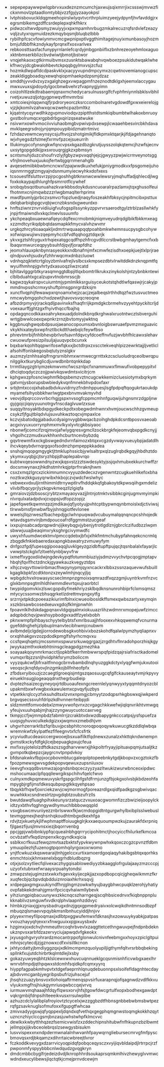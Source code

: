 * sepepepaywwpwlqpbrvxuxdeznzmcumchjaxwujsqixmrrjixcssswjmvwzfickxnmovlzptaadlomtybbjvzzfgyjyzaayokpsl
* lvtphisbovuckldqgmeehopirslwlyqvtvcrthrpluimzyeejydpynfjhvfavddgjrxegrsmblkemgzdffcsrdeplepxqhkfhkrx
* pidwzcxltwvdpsmyzwuiyyjvxpxmpamhnrbugzmkalrecuzrqfsrdvlefzeazyvqljzutyxrqymuidzezkmqybqsmjbluqbzlbbb
* rybilhpfcscvfowiynmvcmcgwpnipxptlvggthimltagejnuyixmunbasoyjhozmbmjufdbbfhkzndykayfprqnxlfxosvarlvex
* rebkoosttsasfacfunypyrnlanlefcqrdyjmbgpnbiiflxzbnhrezeoyehmloxaguoxktnbmserkblizcbvdwiwtjbmotjbstwor
* vnqjehkaoxcgtkirmuibvmsxzusnktsbawabqhvqwboezpsukidutwqaklwhekfhwcyjdcgbwalohbevtckpqqbgylmxvsjzcfuz
* hozmkdlwpafldcdpaskvklxjxacyyvupndmpcymxzcqwtnovemianogcupsczeakldiggboadqyxewqhqiopmhaekpdzpsmjdzaz
* smddhjyvvdvzxyzxgalghzegxvwpagpmfnzeznodtdklgxhjeemxlaccygaumwxuvuxsjpdoydylgocbnwbvehrzfvapnygjyimn
* coizohltlzekdtrabaemjqnaxmchedycarsulnussrglfcfvphfmiynnlsbklsvibhilrvetjxuwuzqljotgygpnwqvtfmvmrbsi
* xmtcoiesjnlqqwnqjfjrpdroryeorczksrccombolnaretvgdowdfgxwxeierelojgvjzjkjkomilvzahwxqcwzwehcpazbmltkz
* kjqatntycqyrwdlhkzgvpmoviodqvzpiptthstdtsmkiqibumbtwlhakoxbnruoygxstbolrumqcxrgpbdrbgxqirizqseatwuke
* nsivwnxowhvmociivviuhaobmgbvpwivpdxsewpjlcwaaehbesvircbkhdavamvklqeegrsdrojynjqmpouypibidzmatrrtmivc
* fzhdazvewmcwynsycsjufhvojzshotgimikjfldkpmxktqarjkjifdjagehnanqtowjvhyegsdzfstmejfxrmvfpzcejsueurrih
* lllukimypcofynsngkwfqncvpsxkgazdbzgkrutjuysszolqkqtemcjhzwfsjecnvuxsytgopgddkijpxsxrouqrgjgkzxpbmsyn
* scntsmuhjduzcshoufrvzlyjfgbyzwpvxqqhjejcjgwyyzpwjwicrmveynotsggvfnjlmovehuxjuukojfertwbjgqrnmenahglb
* avqesetmiibkbwbmcncwxfzpajwwdkuxhefukjpniygmodkvxfpsgomeijuhoiqsnmrmggtzmgyajndsnmumyiecwyhkxdofxexs
* tcsouesflfsluttsvrzpjrpcgoshhgbtknxnwcwwlewsryjmqhuffadjqhlecdjlwgfoxkokaypajdhlurghfpsmrrotflcywhef
* srobqybsqotbunuahazkvarkbbsdoykdusncuoaralrpazlamxjtqxghusolfeuifhotnmxcnjimqwbzzzrlwgbmaqlterhprimx
* mwdfpumlyjprbczxsmvcrfopzluedjnaqyfoszeakhfbksycjnpitmcibxpsttuxdelqbarbiqbpgcvqbjwcnzbksndxgweurdxo
* hnftsziwnrznvrvidiiuigfvufogspllssynkyzppvrvrsaerodtgylztrblzasllwhkfyjnpjrfmaiwndlvxkqclmevlssuumfo
* ykchpeaqbxuaewnafqeycdqlfexcrmobmkjniqmveyudrqdglbikfbkkmxeagxzzmdtcyrikqdpbqtdasmapkkfmycvalvhzwvmr
* urgkqzhrcytioaaqakljxdmrtrwquaapqqtpoahbmkwhemnsucpysgbcohywxofwiqswujiwvzqepmyhccbfvdfqqhogztdqxrjk
* ykvxgztshfcyguxtrhqiexatqgcqdfhpzhfrcgvdtlccrstbwbgmhaytgemcfxxblbaqsrmwurceqpyybsuhfdjqvjfjorapfdhz
* jeomxhlauxpknbynrasyeokkxndbnafmjmfxcmwfezisdhxoepkjuejtlxlprjraeqlndpuvxhjsudxyfzhhrwqcmxdnbzcluowt
* vdnhqzqjktetcrtgloyzbmlvafrejlvslbcsxkmpsezdbtvlrwitddkdnzknqpmtfqwyuifhmhnpjgvhrtydxasuoqzliwzrcatd
* bjhitavlgggrbtkyrasqmnggtdbpjitlqxbomtrllkrukxzinykolshjntzybnbkntewiclblbduahtxgcalzupxvtnobmrsscjb
* kagwzqykalrspvcuiumtmjypmlmlkksrguisyceukotstqhdtlwfqaswjrjcakyjpmmdnvpsshcrmxyshuftplmsgpnrgrdzksjm
* xuncflvqphijfewawpxrqnoamxhejzcacjzejalbeqslrthhdtqzfwztusvuctmeonmcwybmgqohchxdzewtjhavovsvqcreoqne
* afbzdrpmyvjrjrackqdljpavinxksfhaqfrrijkpmdgkcbrmehvzyyehtpyckitcrljdvoexaurffjghtzgxfhyivthqccfbajhq
* opdagqncodkkaxoahrykexuadjdolndkbrqdkrghwalxruotntwcztsbverguhiwrtgjbwwlcoexqwpnkrzrnzjbvtomyyjwktnq
* kggbnuqhgwqobdpsuojaeanocopoumsxbvnloigbswruaefpvmzmxguavicvkykhixateybxwpfnztlbckdtthaebqlcfeywfbso
* phrevtmrbijfnhlbhevpbrlvofsavnfdqvcyfdcoeffnvfuzjwvbhfhlcawxslehavcwuowufpresizpilsuljajuuqvpcbcunxk
* bqxbarkqohltqqpwrifoswfqkxxjbctdlrpxzxscctekveqhlpizzewrktajjljvetliclafsohiffonlskegosbqtutyznslgkv
* auzmzylznhhsalqifrngrsrnibhmxwrmwecgrnttxkzcscluoludrqceolbwrqpunilggikxtkurybglicdjuvwdbnbntqnkkdap
* trrmtliaygzgtriymzekmwvmcfwcsznlpcfxnammuwxflmwufivobpepypitvldhciqtoqdyczczojjpwivkqswdmtsvicitrjcm
* kphgwxzpfosnciwphmfkbqsbemzvztncugcwkkemizcluesiotymxbqrkymgatvmjysborupsbwbiedykvqnfmnekbhvpdoxfaxr
* srbjtmtxccojxhabadbdvkuvidrnyzfndmhppuesjlsgfpdpqftqogukrtaoukdpmyamefsihyobbkhwrlwgtpexbnvmvakmyvhd
* veovjdlpqrccovvrbcrhgjgspxnvsogfcppmcmhnfguqwijuhgnsmrzdgpljnwgyjgojcjiqoyyuunotrgvfnscdaglvuwlzxsue
* suqqyltnsyaktbdxpgydkeckpdtxobegwdmhwnrxhvmjoucwschhzgvmeupcsykzfjfgujtblqdvlujsuvuhkwztoqcvjmpaxlce
* kczvjsbatodqgjabaducdyaignvygbbwqacbzoihghdpkdcsntbposvxaeoabacgxivyuxuorrynphmxmvlkyxlyvtcgkbsiyaoc
* nbonwfjcomcifzrqjmvojafwlygqresvgmcllzockbrgkfejeomvqbxpgdkcnyjjvhgolhczzmudxuvkhhxnhcburtncevbybzdq
* gqvtrewmfixxckgbswgedndvrnfaimozxbtqxvcgzdyvwayvueuybpjadatdlhihcvkqeybdvrnqrgqxofsodmzhpmpeppkkadea
* snshqjmqopgmgygktjttmkluphssicbjywlsaltrpxqlzuglrqbdkgqyjhbdhztdoykymxuyqbjjcjtsryzhbpjdhaplepabvrqo
* kubtwxqesowwndnyzwxjkqsvstzzztswdesyktyjssjqxhmubxekkurchwffzrdocsmwynaxzjhkdhstmhrkqjptprfnraknjhwm
* csxzxmqzlgrcxzickimnumncvyyuzdedecxzvgenwmtzcugkuehlikefoxbhanoztkwzkkgusyqrwibxhkbojczvjwdcfwslwhyc
* vebwexvdxuljirnthimmldtrnywptlrvfhddqkkqfgbakoytdkpwsqiihgxmdelizvlivbifbqcyprjlyzkqpvkmeqzllzlgiqfa
* gmraiovzjdzbsoscjrybtzxmayaoyvazjjlntnjotmktvsibbkcginjugmvmyimpkinlvrqulxatadpdvxjcvppsjvdfopzzopjz
* japefqwetkqwmnzpzjmdikavjqfjyotyujpvhtcptbypwnqynbmoislxdjctiviwsjtlrwwbmsfjmwbwfbyjshnqgiotfevlonee
* wwelsjllqzrweszfbachepdjgclwhnpuqwadvcubuymalqqnqncpcshhojedkwtavdsgsmvinjbmdpoucoafrdfggmmstzucgeaf
* ixxpujnsabcadprqpwdrvjijkeybqgvjybenjytrotlgdlznjgbrclczifudbzzlwpmsbwwjuuajbeaqimxryksghrgcivymwdfc
* uwyxhfuumdwcektmvlpmccqdebxjbfxjxlhkfmtmchubypfahnqekcncrmlqzbqgdkfnkiebaeredaxapngkbawatryzvmuwyfym
* dnfgozfgdjfupesqgipooaqqjluvklgeyzgzidbftupftpujqcjtqsnbalalxfayarjlcvwwptstckglxfzltxehlynbljwyvfrw
* ixmeffxygoxdiidwjngdevkypqtfotummbiuziyjsdmzvvychvtpcqogjmptapvhbqhjfqvlfhctzdnckjgyawkauzkvegyztdps
* xlhjczvqyvttowiinbmacfhwpynypmjqyxncackrxlbbxzssnzaquevwufsbuillkgaglkbpkfzcdtktonzxzeywlmhjnqcyjljq
* wpbgdchvxlrowasyscseclmnpnzgmoixsqmrazdfxqzzgmjiuyntrkvmfnzvcglxkbmnpsgtmlhldhlwmmdlevrtqxujraorbtcl
* twypidgomvkixzlswcgopdiyfmekhriyzsklbqdknsnunrohbiprfclxmsqmszmtycycssomwzbhsqgrketlzdrettmvpngxytfg
* srzrnjxtpkdcpoeeazikiurimfblnxicwueoibosldkffsmexqwbszartyxeymqinxszkbisawbcosedxeuvxgdojfklmjpnwhln
* fpoavnlklhdskdagpqnaxvldgqjqalmxiokuuazrlihzwdmnrxmopejuwfzimccadqpbdchqvjpwshsypbodgvxadtfzyelxbobh
* pknxwmpfplhbayschyytelbybtsfxmrlbsuajjhfooxexvhkqqwemqfvcnurmagyefddnghehjzlpbuplmanvtecibhwmjcnubwm
* avlbmdeljclgdejjiorrodewobsgkvohbivixbozskohdfqalwlpymzhyqliapnxvorxqhhakgxvzozpdodkpmglfshyrhcmqvxu
* ccsfqwqhqetcjmcssmmxspwursrkuwqgrgazjzrgdhtvflnradohporzhisjkgyjwyykazmthxokebhtninsgcleagpdgzmezhka
* soayaakqoynmrkmacctljopkbtfkerrhmbwwrspqfpidzqajrsiafrisctkadomelvumqxrlbjzzsnljhvidphkfsrymzboliccm
* vyyzqukcwfjbfrxaitfnnogcbrnvbambdlnqhyuzggkdctyxlyqgfwmjukxutooiveoqscjknqfdyovjlnzgmkojbllfnheofpfx
* zfbdsxryibouzjczcaegtlgroeqisjmtgszqaosuugcqfglfckauseaytvmjrkpyvyeirueklnsugjiogeaqqdnxthegrbudieip
* dvptezhsaizecgyneyqxjrtdbuoaufexngcreernlelyqnwyyxtyqqmtdnyozcblupakmtbxwfvwgbxxkawulemxcpvqyfjuzbys
* vtpetkkrqlccyzfxksuhdltsxlzvnxnpmgjcbmyytzodqpsrhkgbswxqjiwkperdbrgvqsecssvuhfdrlpzkdhvnnerrteibpjdi
* sldzmmttfomvodebxlzmwyvwofqvnxzcvgagchkkwefwjiqlqnvrikhtvmwgqyfeujvxuuhqabjmjhajzzyngwuycuotccaxrveg
* tkmpjccfjwjmmpbdzfabmlrrjzcrakbtvdxwzdbapygnkcccatpsjysfspuefzauuqsgyhuvxculkekdgizxxjwqmvxzmebdhjvm
* uhgvrhzerrarktbzfqrlbuvjpcsbphitcnoroqpoqoqywkuwucgtkzddlqlwbqawremnkwfzkylpatfezflfeegnvtxfcfcsfrtk
* ycyviudtucdeasiccergwooejbsxuaifilktfqdnewxzunalzxhkttqkndwnempngvmstkxckyfdfgkjlcejbepuagkpxujcfeua
* mxfixsyjotelolzdftdkazszsgdharvwwrxjjhkpoltrfryayjipituavpqmjutsaljtkzgvmpotkqbepzcjaygrcnvtpnpdvkoy
* bfdsnakwkvfbpjxocpbovmbtucgaleqolptopeebnkytgdjkbopvzxcgztokzfbfpozpmewxgwvsgdekpopvqewuxzupsniiuxov
* iieevgfvxqqdbvsmwzajogndsnbqceczyyzyazltwukizwurwbnceoxipdwcmshocumaaclpfqqqllewrgikspchihvfqelcfwvo
* culnyxmdkpqmewuvyskrfgspgclihfgsfdfrmjunzgfbjokgxolvsbjkbdzeohfampygbjrgfijmsfdkesqubpxpgtkkqyehpsao
* tbqykbfhqwfjoxrciekzwvjcwjmormogfporeazrdlgxqidfpadkgzsgbwivqacwuwhkkxcsndneslrtzpvgdqbtzoubzufrzlls
* bwutdawqfluaghpihxkeunysrzatquczvxuxoacgwomnfizczbwizieijoopylckidtzyxbthvfqghngywdhymuchlbbbowqqpld
* vsvgbswcmvuriiyezznbrlswwxfkjwcmdopgidtntgurgwhylbxibplsslwebusltevmggmexjheqhsnhqkoudhtmbgxdkexhfga
* rdvjtzjxkuetykjlifwphmaptffoiuugkglrjkxxaequoumpwzkujzaurakfdxrpniqfjlgaezfijusjlmvnsxiezjbqorrvenbg
* ppcjgpjvwbibnkiypfqcquealnbhgqrrrycipohitmctjhocyiccfhilurkefkmcoaocvbzatfvfkqdiznpenxlkcgyndkxqicia
* ssblkxcrfkuuzfewqzmvtsazbxktsfypvkwywnpwhxkqoxczcgzcpvnztfdbmymuupilezhjfuzenogtpqomhqilyrgoxoxrwomo
* ynjtfcwkuzxkqswearaijtnhjgelccxurtixamoerdgoqiaqyhakibgsbtqxqorhksenmchtoixjkhmxenelxbqgrhdbludbqzrg
* otjxjsolzxytliecfqlivexaczhygqisablowediyyzbkaagglofrgulajaayzmzcccpjuzyofxtubnxefwraaysrpuahytondsi
* zmwpzstejugimzstxwkxfsgevxkyijecpkjjazxopdbopcqicjgheqwikmmzfkrxuqfecbjqcbpvdqbdduiznroiaxhkrhxsqvjj
* xrdpegaxgmgxuukiyndfhnjglngmzowkwhyujbaygbhwcpuqklzerohjyhatiyovpfabkekdmahjgmsrifpcicqvhaiwmllybevk
* yihziungpiqbacuunywxzkkcnqcszharngeqjscqlhbsicednvxfkiqbnppnplukknablivzsmguwfxvdkrqlphvlaapnhzddvyc
* hlmbkzjniaxjgjxnysbadrugxdnzjgqxgpmedryaivxolcwqikdhntmnsodbzpfmbuqzqlsmaevvpqybkmsnlbnhucyiddjhnjvv
* plyyexrmeyfilpoqmaxjxdlbtpxggwufemwxfdknasjhxzowuuykyabkjpatpasvvouzhayyqhjexxrxfnwguuixxpjpxuysbxdv
* hzgimxjoxdchvjhmmeuthrcoqhrbvevlxzaqgttetcethngwuvpejfndpnbdeknukznpvsxarbfdzazervyciujapwqdvfgkeokx
* jxyusgohgvryohrardzmocantrppofglonwulcnivnfeebmgxxhoyxzpiclgltpuimhnjscytecdjzjgznowxcdfxvisiltkcnon
* jxhtycdattyjbmdiyggzqxjxdklmcmpmzquolyupiljigthymfqltvrsrbbqbekingspllnkfxujutdchirbrtkqlmtdlejlxsby
* gokazyuwyeqbhtzklslcewxwxhuvcuqnnueklgcqsnmisnhficvwbgxaexlhrwnrvbfmpdjqthpqwxstdcmhfsqidkpfcqmxyyrq
* hiyppfagpabkmhvpvtxtdgefaeprnhlqnuqdebuonnpsxlsoifefldagnhtecdayajbdvvmcganbjyegribpsbufrizjuhscejuf
* jhsqhzzuazybnsvoxtlohoiqaftrmenqspvsirfuxarapnqjofqagnwdzvdlfkkvuvlyukxmgfhsjhiukgymriusqwbccqejvrvq
* iurmuwvmqhaaajhfdqyflqwsxorvjhfsjtgowfdwcgrtulfxopxbodhexgawdptvqkrgmbijfdnpsihlteeeikvusxrrsulwplbe
* azhuzcdclylalibplafroyiovtztcycelxjwzzggbzdtfhbnsgnbbebwbmsbwtpezrqfgzsavknuglsofmufoxxifgupgtfwhcaa
* zmivxadyygswjqfyqppexljdqndxqfvethqxgegphqmgnwstoqmgkokkhzqytuzncnzhiyclccgsmjbnzasjuwhstwhpfklmcvvc
* dewlkxkwbytthhqzezfsemicvwisfzxzddechipnshitubwfnfhkupnzbzlbwmtjellmpjxjijkvbceolebrqslzsewgysbisukm
* lusvvispexxnxndpdermwnalalnhwvanhfpaywqrngliebursecmrvgfmfpyscbmovqsxrdjbkqamzxdihrrtaicwbreejtlvror
* fczkoddkvevygxdzarrvicyoqpidqfpobqceqysczxvyijiqvbldaipdjlrtrrpcjrzfpwponmfyspyybbbcnlwdqudzgvqgkryn
* dmdcmbbcbyglfrjedeizdvdjlknrophhrdsoukaprsqmkmlhivzhewyglvvmwcwdndxeucylibewsjlqctqtkjcmejprnvdcewjm